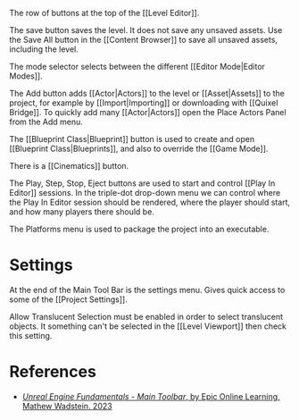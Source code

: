 The row of buttons at the top of the [[Level Editor]].

The save button saves the level.
It does not save any unsaved assets.
Use the Save All button in the [[Content Browser]] to save all unsaved assets, including the level.

The mode selector selects between the different [[Editor Mode|Editor Modes]].

The Add button adds [[Actor|Actors]] to the level or [[Asset|Assets]] to the project,  for example by [[Import|Importing]] or downloading with [[Quixel Bridge]].
To quickly add many [[Actor|Actors]] open the Place Actors Panel from the Add menu.

The [[Blueprint Class|Blueprint]] button is used to create and open [[Blueprint Class|Blueprints]], and also to override the [[Game Mode]].

There is a [[Cinematics]] button.

The Play, Step, Stop, Eject buttons are used to start and control [[Play In Editor]] sessions.
In the triple-dot drop-down menu we can control where the Play In Editor session should be rendered, where the player should start, and how many players there should be.

The Platforms menu is used to package the project into an executable.

# Settings

At the end of the Main Tool Bar is the settings menu.
Gives quick access to some of the [[Project Settings]].

Allow Translucent Selection must be enabled in order to select translucent objects.
It something can't be selected in the [[Level Viewport]] then check this setting.

# References

- [_Unreal Engine Fundamentals - Main Toolbar_, by Epic Online Learning, Mathew Wadstein. 2023](https://dev.epicgames.com/community/learning/courses/D95/unreal-engine-editor-fundamentals/WzyG/unreal-engine-main-toolbar)

